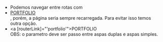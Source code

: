 - Podemos navegar entre rotas com <li><a href="/portfolio">PORTFOLIO</a></li>, porém, a página seria sempre recarregada. Para evitar isso temos outra opção. <li><a [routerLink]="'portfolio'">PORTFOLIO</a></li> OBS: o parametro deve ser passo entre aspas duplas e aspas simples.
